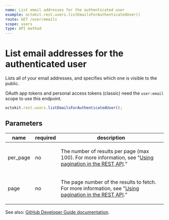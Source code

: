 ```yaml
---
name: List email addresses for the authenticated user
example: octokit.rest.users.listEmailsForAuthenticatedUser()
route: GET /user/emails
scope: users
type: API method
---
```


# List email addresses for the authenticated user

Lists all of your email addresses, and specifies which one is visible
to the public.

OAuth app tokens and personal access tokens (classic) need the `user:email` scope to use this endpoint.

```js
octokit.rest.users.listEmailsForAuthenticatedUser();
```

## Parameters

<table>
  <thead>
    <tr>
      <th>name</th>
      <th>required</th>
      <th>description</th>
    </tr>
  </thead>
  <tbody>
    <tr><td>per_page</td><td>no</td><td>

The number of results per page (max 100). For more information, see "[Using pagination in the REST API](https://docs.github.com/rest/using-the-rest-api/using-pagination-in-the-rest-api)."

</td></tr>
<tr><td>page</td><td>no</td><td>

The page number of the results to fetch. For more information, see "[Using pagination in the REST API](https://docs.github.com/rest/using-the-rest-api/using-pagination-in-the-rest-api)."

</td></tr>
  </tbody>
</table>

See also: [GitHub Developer Guide documentation](https://docs.github.com/rest/users/emails#list-email-addresses-for-the-authenticated-user).
